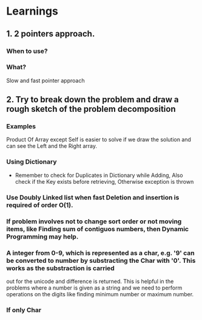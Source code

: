 ﻿# Learnings

## 1. 2 pointers approach. 

### When to use?

### What?
Slow and fast pointer approach

## 2. Try to break down the problem and draw a rough sketch of the problem decomposition
### Examples
Product Of Array except Self is easier to solve if we draw the solution and can see the Left and the Right array.

### Using Dictionary

* Remember to check for Duplicates in Dictionary while Adding, Also check if the Key exists before retrieving,
 Otherwise exception is thrown

### Use Doubly Linked list when fast Deletion and insertion is required of order O(1).

### If problem involves not to change sort order or not moving items, like Finding sum of contiguos numbers, then Dynamic Programming may help.

### A integer from 0-9, which is represented as a char, e.g. '9' can be converted to number by substracting the Char with '0'. This works as the substraction is carried
out for the unicode and difference is returned. This is helpful in the problems where a number is given as a string and we need to perform operations on 
the digits like finding minimum number or maximum number.

### If only Char 



